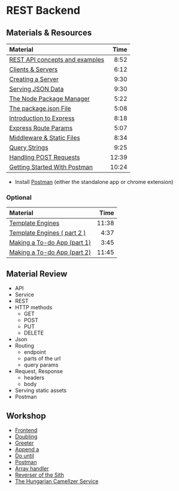 # REST Backend

## Materials & Resources
| Material | Time |
|:---------|-----:|
|[REST API concepts and examples](https://www.youtube.com/watch?v=7YcW25PHnAA)|8:52|
|[Clients & Servers](https://www.youtube.com/watch?v=qSAze9b0wrY)| 6:12 |
|[Creating a Server](https://www.youtube.com/watch?v=lm86czWdrk0)| 9:30 |
|[Serving JSON Data](https://www.youtube.com/watch?v=QxjVZFa1XUM)| 9:30 |
|[The Node Package Manager](https://www.youtube.com/watch?v=kQ1j0rEI7EI)| 5:22 |
|[The package.json File](https://www.youtube.com/watch?v=_eRwjuIDJ2Y)| 5:08 |
|[Introduction to Express](https://www.youtube.com/watch?v=9TSBKO59u0Y)| 8:18 |
|[Express Route Params](https://www.youtube.com/watch?v=MuMs1pLuT7I)| 5:07 |
|[Middleware & Static Files](https://www.youtube.com/watch?v=-lRgL9kj_h0)| 8:34 |
|[Query Strings](https://www.youtube.com/watch?v=QTAYRmMsVCI)| 9:25 |
|[Handling POST Requests](https://www.youtube.com/watch?v=rin7gb9kdpk)| 12:39 |
|[Getting Started With Postman](https://www.youtube.com/watch?v=q78_AJBGrVw)|10:24|

- Install [Postman](https://www.getpostman.com/) (either the standalone app or chrome extension)

### Optional
| Material | Time |
|:---------|-----:|
| [Template Engines](https://www.youtube.com/watch?v=oZGmHNZv7Sc) | 11:38 |
| [Template Engines ( part 2 )](https://www.youtube.com/watch?v=RczQp3zCPXs) | 4:37 |
| [Making a To-do App (part 1)](https://www.youtube.com/watch?v=edOmvng5IQc) | 3:45 |
| [Making a To-do App (part 2)](https://www.youtube.com/watch?v=nleI7IbpGhc) | 11:45 |

## Material Review
- API
- Service
- REST
- HTTP methods
  - GET
  - POST
  - PUT
  - DELETE
- Json
- Routing
  - endpoint
  - parts of the url
  - query params
- Request, Response
  - headers
  - body
- Serving static assets
- Postman

## Workshop
- [Frontend](exercises/frontend/javascript.md)
- [Doubling](exercises/doubling/README.md)
- [Greeter](exercises/greeter/README.md)
- [Append a](exercises/append-a/README.md)
- [Do until](exercises/do-until/README.md)
- [Postman](exercises/postman/README.md)
- [Array handler](exercises/array-handler/README.md)
- [Reverser of the Sith](exercises/sith/README.md)
- [The Hungarian CamelIzer Service](exercises/huncam/README.md)
